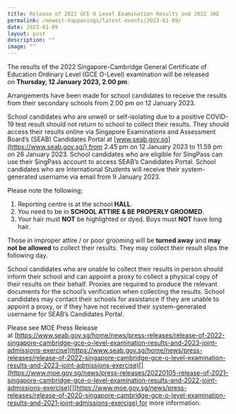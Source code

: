 ```yaml
---
title: Release of 2022 GCE O Level Examination Results and 2022 JAE
permalink: /newest-happenings/latest-events/2023-01-09/
date: 2023-01-09
layout: post
description: ""
image: ""
---
```

The results of the 2022 Singapore-Cambridge General Certificate of Education Ordinary Level (GCE O-Level) examination will be released on **Thursday, 12 January 2023, 2.00 pm**.

Arrangements have been made for school candidates to receive the results from their secondary schools from 2.00 pm on 12 January 2023.

School candidates who are unwell or self-isolating due to a positive COVID-19 test result should not return to school to collect their results. They should access their results online via Singapore Examinations and Assessment Board’s (SEAB) Candidates Portal at [www.seab.gov.sg](https://www.seab.gov.sg/) from 2.45 pm on 12 January 2023 to 11.59 pm on 26 January 2023. School candidates who are eligible for SingPass can use their SingPass account to access SEAB’s Candidates Portal. School candidates who are International Students will receive their system-generated username via email from 9 January 2023.

Please note the following;

1.  Reporting centre is at the school **HALL**.
2.  You need to be in **SCHOOL ATTIRE & BE PROPERLY GROOMED**.
3.  Your hair must **NOT** be highlighted or dyed. Boys must **NOT** have long hair.

Those in improper attire / or poor grooming will be **turned away** and **may not be allowed** to collect their results. They may collect their result slips the following day.

School candidates who are unable to collect their results in person should inform their school and can appoint a proxy to collect a physical copy of their results on their behalf. Proxies are required to produce the relevant documents for the school’s verification when collecting the results. School candidates may contact their schools for assistance if they are unable to appoint a proxy, or if they have not received their system-generated username for SEAB’s Candidates Portal.

Please see MOE Press Release at [https://www.seab.gov.sg/home/news/press-releases/release-of-2022-singapore-cambridge-gce-o-level-examination-results-and-2023-joint-admissions-exercise](https://www.seab.gov.sg/home/news/press-releases/release-of-2022-singapore-cambridge-gce-o-level-examination-results-and-2023-joint-admissions-exercise)[](https://www.moe.gov.sg/news/press-releases/20220105-release-of-2021-singapore-cambridge-gce-o-level-examination-results-and-2022-joint-admissions-exercise)[](https://www.moe.gov.sg/news/press-releases/release-of-2020-singapore-cambridge-gce-o-level-examination-results-and-2021-joint-admissions-exercise) for more information.